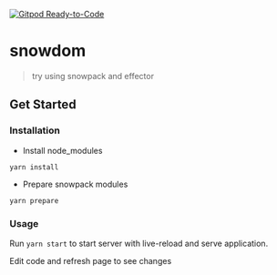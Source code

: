 [![Gitpod Ready-to-Code](https://img.shields.io/badge/Gitpod-Ready--to--Code-blue?logo=gitpod)](https://gitpod.io/#https://github.com/popuguytheparrot/snowdom) 

# snowdom
>try using snowpack and effector

## Get Started
### Installation
* Install node_modules
```
yarn install
```
* Prepare snowpack modules
```
yarn prepare
```
### Usage

Run `yarn start` to start server with live-reload and serve application.

Edit code and refresh page to see changes

